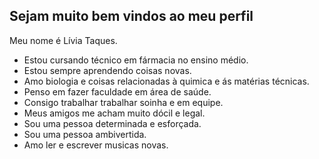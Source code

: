 ## Sejam muito bem vindos ao meu perfil

Meu nome é Lívia Taques.

- Estou cursando técnico em fármacia no ensino médio.
- Estou sempre aprendendo coisas novas.
- Amo biologia e coisas relacionadas à quimica e ás matérias técnicas.
- Penso em fazer faculdade em área de saúde.
- Consigo trabalhar trabalhar soinha e em equipe.
- Meus amigos me acham muito dócil e legal.
- Sou uma pessoa determinada e esforçada.
- Sou uma pessoa ambivertida.
- Amo ler e escrever musicas novas.
